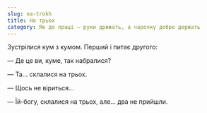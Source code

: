 ```yaml
---
slug: na-trokh
title: На трьох
category: Як до праці — руки дрижать, а чарочку добре держать
---
```

Зустрілися кум з кумом. Перший і питає другого:

— Де це ви, куме, так набралися?

— Та… склалися на трьох.

— Щось не віриться…

— Їй-богу, склалися на трьох, але… два не прийшли.
